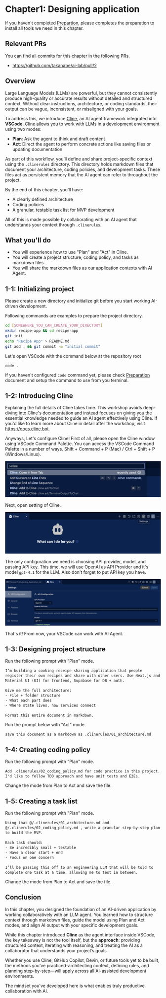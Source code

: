 # Chapter1: Designing application

If you haven't completed [Prepartion](../../01_Preparation.md), please completes the preparation to install all tools we need in this chapter.

## Relevant PRs

You can find all commits for this chapter in the following PRs.

- https://github.com/takanabe/ai-lab/pull/2 

## Overview

Large Language Models (LLMs) are powerful, but they cannot consistently produce high-quality or accurate results without detailed and structured context. Without clear instructions, architecture, or coding standards, their output can be vague, inconsistent, or misaligned with your goals.

To address this, we introduce [Cline](https://github.com/cline/cline), an AI agent framework integrated into **VSCode**. Cline allows you to work with LLMs in a development environment using two modes:
- **Plan**: Ask the agent to think and draft content
- **Act**: Direct the agent to perform concrete actions like saving files or updating documentation

As part of this workflow, you’ll define and share project-specific context using the `.clinerules` directory. This directory holds markdown files that document your architecture, coding policies, and development tasks. These files act as persistent memory that the AI agent can refer to throughout the project.

By the end of this chapter, you’ll have:
- A clearly defined architecture
- Coding policies
- A granular, testable task list for MVP development

All of this is made possible by collaborating with an AI agent that understands your context through `.clinerules`.

## What you'll do

- You will experience how to use "Plan" and "Act" in Cline.
- You will create a project structure, coding policy, and tasks as markdown files.
- You will share the markdown files as our application contexts with AI Agent.


## 1-1: Initializing project

Please create a new directory and initialize git before you start working AI-driven development.

Following commands are examples to prepare the project directory.

```bash
cd [SOMEWHERE_YOU_CAN_CREATE_YOUR_DIRECTORY]
mkdir recipe-app && cd recipe-app
git init
echo "Recipe App" > README.md
git add . && git commit -m "initial commit"
```

Let's open VSCode with the command below at the repository root

```
code .
```

If you haven't configured `code` command yet, please check [Preparation](../../01_Preparation.md) document and setup the command to use from you terminal.

## 1-2: Introducing Cline


Explaining the full details of Cline takes time. This workshop avoids deep-diving into Cline's documentation and instead focuses on giving you the essential knowledge needed to guide an AI agent effectively using Cline. If you'd like to learn more about Cline in detail after the workshop, visit https://docs.cline.bot.

Anyways, Let's configure Cline! First of all, please open the Cline window using VSCode Command Palette. You can access the VSCode Command Palette in a number of ways. Shift + Command + P (Mac) / Ctrl + Shift + P (Windows/Linux).

![](images/1_1_Open_clien.png)

Next, open setting of Cline.

![](images/1_2_cline_setting.png)

The only configuration we need is choosing API provider, model, and passing API key. This time, we will use OpenAI as API Provider and it's model `gpt-4.1` for the LLM. Also don't forget to put API key you have.

![](images/1_3_Cline_API_key.png)

That's it! From now, your VSCode can work with AI Agent.

## 1-3: Designing project structure

Run the following prompt with "Plan" mode.

```
I’m building a cooking receipe sharing application that people register their own recipes and share with other users. Use Next.js and Material UI (UI) for frontend, Supabase for DB + auth.

Give me the full architecture:
- File + folder structure
- What each part does
- Where state lives, how services connect

Format this entire document in markdown.
```

Run the prompt below with "Act" mode.

```
save this document as a markdown as .clinerules/01_architecture.md
```

## 1-4: Creating coding policy

Run the following prompt with "Plan" mode.

```
Add .clinerules/02_coding_policy.md for code practice in this project. I'd like to follow TDD approach and have unit tests and E2Es.
```

Change the mode from Plan to Act and save the file.


## 1-5: Creating a task list

Run the following prompt with "Plan" mode.

```
Using that @/.clinerules/01_architecture.md and @/.clinerules/02_coding_policy.md , write a granular step-by-step plan to build the MVP. 

Each task should: 
- Be incredibly small + testable
- Have a clear start + end
- Focus on one concern 

I’ll be passing this off to an engineering LLM that will be told to complete one task at a time, allowing me to test in between. 
```

Change the mode from Plan to Act and save the file.


## Conclusion

In this chapter, you designed the foundation of an AI-driven application by working collaboratively with an LLM agent. You learned how to structure context through markdown files, guide the model using Plan and Act modes, and align AI output with your specific development goals.

While this chapter introduced **Cline** as the agent interface inside VSCode, the key takeaway is not the tool itself, but the **approach**: providing structured context, iterating with reasoning, and treating the AI as a collaborator that understands your project’s goals.

Whether you use Cline, GitHub Copilot, Devin, or future tools yet to be built, the methods you've practiced-architecting context, defining rules, and planning step-by-step—will apply across all AI-assisted development environments.

The mindset you've developed here is what enables truly productive collaboration with AI.

